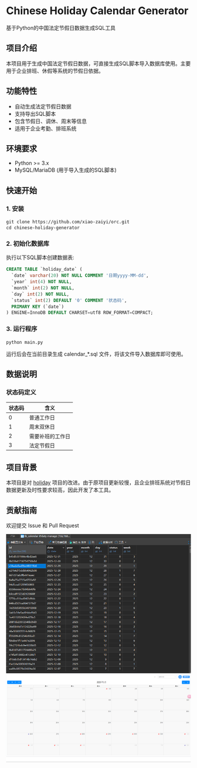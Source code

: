 # Chinese Holiday Calendar Generator
基于Python的中国法定节假日数据生成SQL工具

## 项目介绍
本项目用于生成中国法定节假日数据，可直接生成SQL脚本导入数据库使用。主要用于企业排班、休假等系统的节假日依据。

## 功能特性
- 自动生成法定节假日数据
- 支持导出SQL脚本
- 包含节假日、调休、周末等信息
- 适用于企业考勤、排班系统

## 环境要求
- Python >= 3.x
- MySQL/MariaDB (用于导入生成的SQL脚本)

## 快速开始

### 1. 安装
```shell
git clone https://github.com/xiao-zaiyi/orc.git
cd chinese-holiday-generator
```

### 2. 初始化数据库
执行以下SQL脚本创建数据表:
```sql
CREATE TABLE `holiday_date` (
  `date` varchar(20) NOT NULL COMMENT '日期yyyy-MM-dd',
  `year` int(4) NOT NULL,
  `month` int(2) NOT NULL,
  `day` int(2) NOT NULL,
  `status` int(2) DEFAULT '0' COMMENT '状态码',
  PRIMARY KEY (`date`)
) ENGINE=InnoDB DEFAULT CHARSET=utf8 ROW_FORMAT=COMPACT;
```


### 3. 运行程序
```shell
python main.py
```

运行后会在当前目录生成 calendar_*.sql 文件，将该文件导入数据库即可使用。

## 数据说明

### 状态码定义
| 状态码 | 含义 |
|--------|------|
| 0 | 普通工作日 |
| 1 | 周末双休日 |
| 2 | 需要补班的工作日 |
| 3 | 法定节假日 |

## 项目背景
本项目是对 [holiday](https://github.com/Haoshenqi0123/holiday) 项目的改进。由于原项目更新较慢，且企业排班系统对节假日数据更新及时性要求较高，因此开发了本工具。


## 贡献指南
欢迎提交 Issue 和 Pull Request


![img.png](img/img.png)
![img.png](img2/img.png)